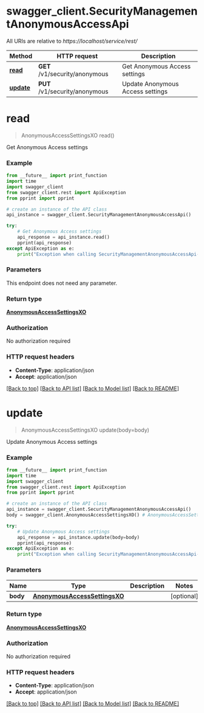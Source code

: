 # swagger_client.SecurityManagementAnonymousAccessApi

All URIs are relative to *https://localhost/service/rest/*

Method | HTTP request | Description
------------- | ------------- | -------------
[**read**](SecurityManagementAnonymousAccessApi.md#read) | **GET** /v1/security/anonymous | Get Anonymous Access settings
[**update**](SecurityManagementAnonymousAccessApi.md#update) | **PUT** /v1/security/anonymous | Update Anonymous Access settings


# **read**
> AnonymousAccessSettingsXO read()

Get Anonymous Access settings



### Example
```python
from __future__ import print_function
import time
import swagger_client
from swagger_client.rest import ApiException
from pprint import pprint

# create an instance of the API class
api_instance = swagger_client.SecurityManagementAnonymousAccessApi()

try:
    # Get Anonymous Access settings
    api_response = api_instance.read()
    pprint(api_response)
except ApiException as e:
    print("Exception when calling SecurityManagementAnonymousAccessApi->read: %s\n" % e)
```

### Parameters
This endpoint does not need any parameter.

### Return type

[**AnonymousAccessSettingsXO**](AnonymousAccessSettingsXO.md)

### Authorization

No authorization required

### HTTP request headers

 - **Content-Type**: application/json
 - **Accept**: application/json

[[Back to top]](#) [[Back to API list]](../README.md#documentation-for-api-endpoints) [[Back to Model list]](../README.md#documentation-for-models) [[Back to README]](../README.md)

# **update**
> AnonymousAccessSettingsXO update(body=body)

Update Anonymous Access settings



### Example
```python
from __future__ import print_function
import time
import swagger_client
from swagger_client.rest import ApiException
from pprint import pprint

# create an instance of the API class
api_instance = swagger_client.SecurityManagementAnonymousAccessApi()
body = swagger_client.AnonymousAccessSettingsXO() # AnonymousAccessSettingsXO |  (optional)

try:
    # Update Anonymous Access settings
    api_response = api_instance.update(body=body)
    pprint(api_response)
except ApiException as e:
    print("Exception when calling SecurityManagementAnonymousAccessApi->update: %s\n" % e)
```

### Parameters

Name | Type | Description  | Notes
------------- | ------------- | ------------- | -------------
 **body** | [**AnonymousAccessSettingsXO**](AnonymousAccessSettingsXO.md)|  | [optional] 

### Return type

[**AnonymousAccessSettingsXO**](AnonymousAccessSettingsXO.md)

### Authorization

No authorization required

### HTTP request headers

 - **Content-Type**: application/json
 - **Accept**: application/json

[[Back to top]](#) [[Back to API list]](../README.md#documentation-for-api-endpoints) [[Back to Model list]](../README.md#documentation-for-models) [[Back to README]](../README.md)

